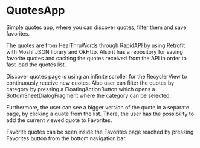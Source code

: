 # QuotesApp

Simple quotes app, where you can discover quotes, filter them and save favorites.

The quotes are from HealThruWords through RapidAPI by using Retrofit with Moshi JSON library and OkHttp. Also it has a repository for saving favorite quotes and caching the quotes received from the API in order to fast load the quotes list. 

Discover quotes page is using an infinite scroller for the RecyclerView to continuously receive new quotes. Also user can filter the quotes by category by pressing a FloatingActionButton which opens a BottomSheetDialogFragment where the category can be selected.

Furthermore, the user can see a bigger version of the quote in a separate page, by clicking a quote from the list. There, the user has the possibility to add the current viewed quote to Favorites. 

Favorite quotes can be seen inside the Favorites page reached by pressing Favorites button from the bottom navigation bar.
